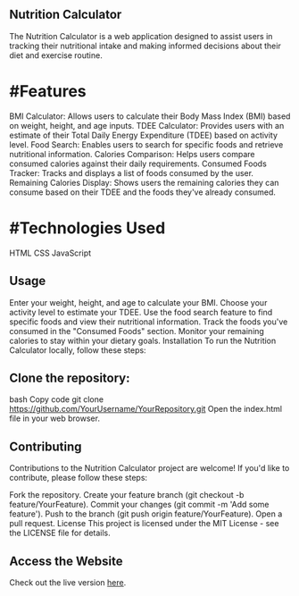
## Nutrition Calculator
The Nutrition Calculator is a web application designed to assist users in tracking their nutritional intake and making informed decisions about their diet and exercise routine.

# #Features
BMI Calculator: Allows users to calculate their Body Mass Index (BMI) based on weight, height, and age inputs.
TDEE Calculator: Provides users with an estimate of their Total Daily Energy Expenditure (TDEE) based on activity level.
Food Search: Enables users to search for specific foods and retrieve nutritional information.
Calories Comparison: Helps users compare consumed calories against their daily requirements.
Consumed Foods Tracker: Tracks and displays a list of foods consumed by the user.
Remaining Calories Display: Shows users the remaining calories they can consume based on their TDEE and the foods they've already consumed.
# #Technologies Used
HTML
CSS
JavaScript
## Usage
Enter your weight, height, and age to calculate your BMI.
Choose your activity level to estimate your TDEE.
Use the food search feature to find specific foods and view their nutritional information.
Track the foods you've consumed in the "Consumed Foods" section.
Monitor your remaining calories to stay within your dietary goals.
Installation
To run the Nutrition Calculator locally, follow these steps:

## Clone the repository:

bash
Copy code
git clone https://github.com/YourUsername/YourRepository.git
Open the index.html file in your web browser.

## Contributing
Contributions to the Nutrition Calculator project are welcome! If you'd like to contribute, please follow these steps:

Fork the repository.
Create your feature branch (git checkout -b feature/YourFeature).
Commit your changes (git commit -m 'Add some feature').
Push to the branch (git push origin feature/YourFeature).
Open a pull request.
License
This project is licensed under the MIT License - see the LICENSE file for details.

## Access the Website

Check out the live version [here](https://chun-yen087.github.io/chun-nutrition-tracking/).
